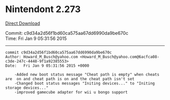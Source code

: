 # Nintendont 2.273
[Direct Download](./Nintendont.zip)

Commit: c9d34a2d56f1bd60ca575aa67dd6990da9be670c  
Time: Fri Jan 9 05:31:56 2015   

-----

```
commit c9d34a2d56f1bd60ca575aa67dd6990da9be670c
Author: Howard_M_Busch@yahoo.com <Howard_M_Busch@yahoo.com@6acfca08-c3de-247c-4448-9f1a92385553>
Date:   Fri Jan 9 05:31:56 2015 +0000

    -Added new boot status message "Cheat path is empty" when cheats are  on and cheat path is on and the cheat path isn't set
    -Changed boot status messages "Initing devices..." to "Initing storage devices..."
    -improved gamecube adapter for wii u bongo support
```
